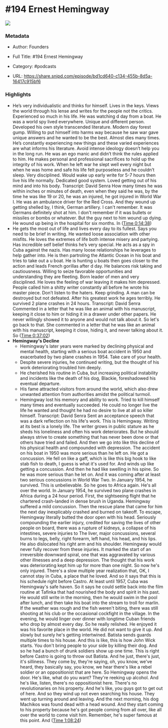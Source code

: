 # #194 Ernest Hemingway

![](https://wsrv.nl/?url=https%3A%2F%2Fimage.simplecastcdn.com%2Fimages%2F57933a1d-c5a9-4040-9aca-e766ae2ec0eb%2F721c2dd0-f766-4405-a701-dcd9179d4a5b%2F3000x3000%2F1495013501artwork.jpg%3Faid%3Drss_feed&w=100&h=100)

### Metadata

- Author: Founders
- Full Title: #194 Ernest Hemingway
- Category: #podcasts



- URL: https://share.snipd.com/episode/bd1cd640-c134-455b-8d5a-16417c915bf6

### Highlights

- He’s very individualistic and thinks for himself. Lives in the keys. Views the world through his lense and writes for the people not the critics. Experienced so much in his life. He was watching d day from a boat. He was a world spy lived everywhere. Unique and different person. Developed his own style transcended literature. Modern day forest gump. Willing to put himself into harms way because he saw war gave unique answers and he wanted to be the best. Almost dies many times. He’s constantly experiencing new things and these varied experiences are what informs his literature. Avoid intense ideology doesn’t help you in the long run. He was an ego manic and didn’t think the rules applied to him. He makes personal and professional sacrifices to hold up the integrity of his work. When he left war he slept well every night but when he was home and safe his life felt purposeless and he couldn’t sleep. Very disciplined. Would wake up early write for 5-7 hours then live his life normally. Dedicated good system. Loved getting out of his mind and into his body.
  Transcript:
  David Senra
  How many times he was within inches or minutes of death, even when they said he was, by the time he was like 19 or 20, he was an injured, he got injured in World War I. He was an ambulance driver for the Red Cross. And they wound up getting shelled by, I think, German artillery. I can't remember. It was Germans definitely shot at him. I don't remember if it was bullets or missiles or bombs or whatever. But the guy next to him wound up dying. He wound up being in the hospital for six months. In ([Time 0:14:38](https://share.snipd.com/snip/a50b174f-0fbc-47cf-9c09-bf4877db9169))
- He gets the most out of life and lives every day to its fullest. Says you need to be brief in writing. He wanted loose association with other misfits. He loves the extremes of life both intense misery and partying. Has incredible self belief thinks he’s very special. He acts as a spy in Cuba against the nazis. Has many loose relationships he leverages to help gather into. He is then partroling the Atlantic Ocean in his boat and tries to take out a u boat. He is hunting u boats then goes closer to the action and leads French gorillas after d day. He balances risk taking and cautiousness. Willing to seize favorable opportunities and understanding they are fleeting. Born leader of men and very disciplined. He loves the feeling of war leaving it makes him depressed. People called him a shitty writer constantly all before he wrote his master piece. Don’t listen to the haters. Keep grinding. A man can be destroyed but not defeated. After his greatest work he ages terribly. He survived 2 plane crashes in 24 hours.
  Transcript:
  David Senra
  Commented in a letter that he was like an animal with his manuscript, keeping it close to him or hiding it in a drawer under other papers. He never willingly showed it to anyone and would not talk about it. So let's go back to that. She commented in a letter that he was like an animal with his manuscript, keeping it close, hiding it, and never talking about it. So ([Time 0:37:02](https://share.snipd.com/snip/f4cd16ff-7619-40c9-a863-b6c440c95038))
- **Hemingway's Decline**
  * Hemingway's later years were marked by declining physical and mental health, starting with a serious boat accident in 1950 and exacerbated by two plane crashes in 1954. Take care of your health. 
  * Despite severe injuries, he continued writing, but the thought of his work deteriorating troubled him deeply.
  * He cherished his routine in Cuba, but increasing political instability and incidents like the death of his dog, Blackie, foreshadowed his eventual departure.
  * His fame attracted visitors from around the world, which also drew unwanted attention from authorities amidst the political turmoil.
  * Hemingway lost his memory and ability to work. Tried to kill himself many times and eventually succeeded. He could no longer live the life he wanted and thought he had no desire to live at all so killer himself.
  Transcript:
  David Senra
  Sent an acceptance speech that was a dark reflection on his life's work. This is Hemingway. Writing at its best is a lonely life. The writer grows in public stature as he sheds his loneliness and often his work deteriorates. But he should always strive to create something that has never been done or that others have tried and failed. And then we go into like this decline of his physical health and compounded with depression. The accident on his boat in 1950 was more serious than he left on. He got a concussion. He fell on like a gaff, which is like this big hook to like stab fish to death, I guess is what it's used for. And winds up like getting a concussion. And then he had like swelling in his spine. So he was more serious than he let on. And it was coming after at least two serious concussions in World War Two. In January 1954, he survived. This is unbelievable. So he goes to Africa again. He's all over the world. In January 1954, he survived two plane crashes in Africa during a 24 hour period. First, the sightseeing flight that he chartered crash-landed in dense brush in Uganda. Hemingway suffered a mild concussion. Then the rescue plane that came for him the next day inexplicably crashed and burned on takeoff. To escape, Hemingway literally butted the door open with his head. Seriously compounding the earlier injury, credited for saving the lives of other people on board, there was a rupture of kidneys, a collapse of his intestines, severe injuries to The liver, major concussions, several burns to legs, belly, right forearm, left hand, his head, and his lips. He also dislocated his right arm and his shoulder. Hemingway would never fully recover from these injuries. It marked the start of an irreversible downward spiral, one that was aggravated by various other illnesses and a deep depression. The thought that his work was deteriorating kept him up for more than one night. So now he's only injured. There's a slow multiple year realization that, OK, I cannot stay in Cuba, a place that he loved. And so it says that this is his schedule right before Castro. At least until 1957, Cuba was Hemingway's safe haven. So it says he could settle back into the film routine at Tafinka that had nourished the body and spirit in his past. He would still write in the morning, then he would swim in the pool after lunch, and then take his boat into the stream to troll for marlin. If the weather was rough and the fish weren't biting, there was still shooting at his club or the occasional cockfight in the village. In the evening, he would linger over dinner with longtime Cuban friends who drop by almost every day. So he really relished. He enjoyed it was his favorite place in the world. He did not want to give it up. And slowly but surely he's getting intertwined. Batista sends guards multiple times to his house. And this is like, this is how John Wick starts. You don't bring people to your side by killing their dog. And so he had a bunch of drunk soldiers show up one time. This is right before Castro is going to throw out Batista. And he just, there's just, it's silliness. They come by, they're saying, oh, you know, we've heard, they basically say, you know, we hear there's like a rebel soldier or an oppositionist that are here. So Hemingway opens the door. He's like, what do you want? They're reeking up alcohol. And he's like, listen, there's no oppositionist here. There's no revolutionaries on his property. And he's like, you guys got to get out of here. And so they wind up not even searching his house. They went up turning around and leaving. And the next morning, his dog Machikos was found dead with a head wound. And they start coming to his property because he's got people coming from all over, like all over the world to come visit him. Remember, he's super famous at this point. And ([Time 1:08:24](https://share.snipd.com/snip/bbb54662-9a05-4788-b5da-d58a89844a26))
